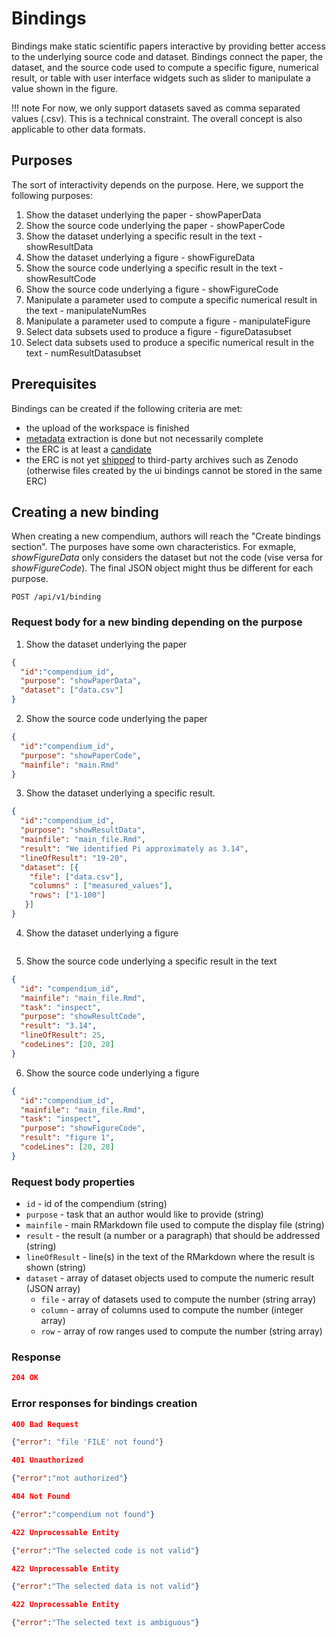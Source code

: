 # Bindings

Bindings make static scientific papers interactive by providing better access to the underlying source code and dataset.
Bindings connect the paper, the dataset, and the source code used to compute a specific figure, numerical result, or table with user interface widgets such as slider to manipulate a value shown in the figure. 

!!! note For now, we only support datasets saved as comma separated values (.csv). This is a technical constraint. The overall concept is also applicable to other data formats.

## Purposes

The sort of interactivity depends on the purpose. Here, we support the following purposes:

1. Show the dataset underlying the paper - showPaperData
2. Show the source code underlying the paper - showPaperCode
3. Show the dataset underlying a specific result in the text - showResultData
4. Show the dataset underlying a figure - showFigureData
5. Show the source code underlying a specific result in the text - showResultCode
6. Show the source code underlying a figure - showFigureCode
7. Manipulate a parameter used to compute a specific numerical result in the text - manipulateNumRes
8. Manipulate a parameter used to compute a figure - manipulateFigure
9. Select data subsets used to produce a figure - figureDatasubset
10. Select data subsets used to produce a specific numerical result in the text - numResultDatasubset

## Prerequisites

Bindings can be created if the following criteria are met:

- the upload of the workspace is finished
- [metadata](http://o2r.info/o2r-web-api/compendium/metadata/) extraction is done but not necessarily complete
- the ERC is at least a [candidate](http://o2r.info/o2r-web-api/compendium/candidate/)
- the ERC is not yet [shipped](http://o2r.info/o2r-web-api/shipment/) to third-party archives such as Zenodo (otherwise files created by the ui bindings cannot be stored in the same ERC)

## Creating a new binding

When creating a new compendium, authors will reach the "Create bindings section".
The purposes have some own characteristics. 
For exmaple, _showFigureData_ only considers the dataset but not the code (vise versa for _showFigureCode_).
The final JSON object might thus be different for each purpose.

`POST /api/v1/binding`

### Request body for a new binding depending on the purpose
1. Show the dataset underlying the paper
```json
{
  "id":"compendium_id",
  "purpose": "showPaperData",
  "dataset": ["data.csv"]  
}
```

2. Show the source code underlying the paper
```json
{
  "id":"compendium_id",
  "purpose": "showPaperCode",
  "mainfile": "main.Rmd"
}
```

3. Show the dataset underlying a specific result.
```json
{
  "id":"compendium_id",
  "purpose": "showResultData",
  "mainfile": "main_file.Rmd",
  "result": "We identified Pi approximately as 3.14",  
  "lineOfResult": "19-20",
  "dataset": [{
    "file": ["data.csv"],
    "columns" : ["measured_values"],
    "rows": ["1-100"]
   }]  
}
```

4. Show the dataset underlying a figure
```json
```

5. Show the source code underlying a specific result in the text
```json
{
  "id": "compendium_id",
  "mainfile": "main_file.Rmd",
  "task": "inspect",
  "purpose": "showResultCode",
  "result": "3.14",
  "lineOfResult": 25,
  "codeLines": [20, 28]
}

```

6. Show the source code underlying a figure
```json
{
  "id":"compendium_id",
  "mainfile": "main_file.Rmd",
  "task": "inspect",
  "purpose": "showFigureCode",
  "result": "figure 1",
  "codeLines": [20, 28]
}
```

### Request body properties

- `id` - id of the compendium (string)
- `purpose` - task that an author would like to provide (string)
- `mainfile` - main RMarkdown file used to compute the display file (string) 
- `result` - the result (a number or a paragraph) that should be addressed (string)
- `lineOfResult` - line(s) in the text of the RMarkdown where the result is shown (string)
- `dataset` - array of dataset objects used to compute the numeric result (JSON array) 
  - `file` - array of datasets used to compute the number (string array)
  - `column` - array of columns used to compute the number (integer array)
  - `row` - array of row ranges used to compute the number (string array)

### Response

```json
204 OK
```

### Error responses for bindings creation

```json
400 Bad Request

{"error": "file 'FILE' not found"}

```

```json
401 Unauthorized

{"error":"not authorized"}
```

```json
404 Not Found

{"error":"compendium not found"}
```

```json
422 Unprocessable Entity

{"error":"The selected code is not valid"}
```

```json
422 Unprocessable Entity

{"error":"The selected data is not valid"}
```

```json
422 Unprocessable Entity

{"error":"The selected text is ambiguous"}
```
